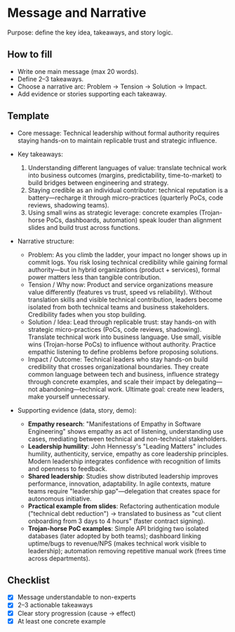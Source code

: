 # Message and Narrative
Purpose: define the key idea, takeaways, and story logic.

## How to fill
- Write one main message (max 20 words).
- Define 2–3 takeaways.
- Choose a narrative arc: Problem → Tension → Solution → Impact.
- Add evidence or stories supporting each takeaway.

## Template
- Core message: Technical leadership without formal authority requires staying hands-on to maintain replicable trust and strategic influence.

- Key takeaways:
  1. Understanding different languages of value: translate technical work into business outcomes (margins, predictability, time-to-market) to build bridges between engineering and strategy.
  2. Staying credible as an individual contributor: technical reputation is a battery—recharge it through micro-practices (quarterly PoCs, code reviews, shadowing teams).
  3. Using small wins as strategic leverage: concrete examples (Trojan-horse PoCs, dashboards, automation) speak louder than alignment slides and build trust across functions.

- Narrative structure:
  - Problem: As you climb the ladder, your impact no longer shows up in commit logs. You risk losing technical credibility while gaining formal authority—but in hybrid organizations (product + services), formal power matters less than tangible contribution.
  - Tension / Why now: Product and service organizations measure value differently (features vs trust, speed vs reliability). Without translation skills and visible technical contribution, leaders become isolated from both technical teams and business stakeholders. Credibility fades when you stop building.
  - Solution / Idea: Lead through replicable trust: stay hands-on with strategic micro-practices (PoCs, code reviews, shadowing). Translate technical work into business language. Use small, visible wins (Trojan-horse PoCs) to influence without authority. Practice empathic listening to define problems before proposing solutions.
  - Impact / Outcome: Technical leaders who stay hands-on build credibility that crosses organizational boundaries. They create common language between tech and business, influence strategy through concrete examples, and scale their impact by delegating—not abandoning—technical work. Ultimate goal: create new leaders, make yourself unnecessary.

- Supporting evidence (data, story, demo):
  - **Empathy research**: "Manifestations of Empathy in Software Engineering" shows empathy as act of listening, understanding use cases, mediating between technical and non-technical stakeholders.
  - **Leadership humility**: John Hennessy's "Leading Matters" includes humility, authenticity, service, empathy as core leadership principles. Modern leadership integrates confidence with recognition of limits and openness to feedback.
  - **Shared leadership**: Studies show distributed leadership improves performance, innovation, adaptability. In agile contexts, mature teams require "leadership gap"—delegation that creates space for autonomous initiative.
  - **Practical example from slides**: Refactoring authentication module ("technical debt reduction") → translated to business as "cut client onboarding from 3 days to 4 hours" (faster contract signing).
  - **Trojan-horse PoC examples**: Simple API bridging two isolated databases (later adopted by both teams); dashboard linking uptime/bugs to revenue/NPS (makes technical work visible to leadership); automation removing repetitive manual work (frees time across departments).

## Checklist
- [x] Message understandable to non-experts
- [x] 2–3 actionable takeaways
- [x] Clear story progression (cause → effect)
- [x] At least one concrete example
